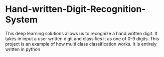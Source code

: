 # Hand-written-Digit-Recognition-System
This deep learning solutions allows us to recognize a hand written digit. It takes in input a user written digit and classifies it as one of 0-9 digits. This project is an example of how multi class classification works. It is entirely written in python
